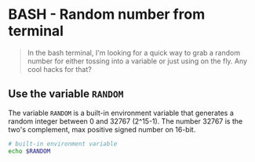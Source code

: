 # BASH - Random number from terminal

> In the bash terminal, I'm looking for a quick way to grab a random number for either tossing into a variable or just using on the fly. Any cool hacks for that?

## Use the variable `RANDOM`

The variable `RANDOM` is a built-in environment variable that generates a random integer between 0 and 32767 (2^15-1).
The number 32767 is the two's complement, max positive signed number on 16-bit.
```bash
# built-in environment variable
echo $RANDOM
```